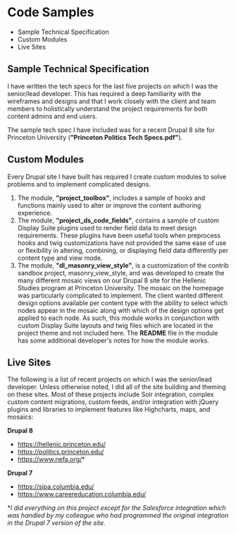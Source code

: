 # Code Samples

* Sample Technical Specification
* Custom Modules
* Live Sites

## Sample Technical Specification


I have written the tech specs for the last five projects on which I was the senior/lead developer. This has required a deep familiarity with the wireframes and designs and that I work closely with the client and team members to holistically understand the project requirements for both content admins and end users.

The sample tech spec I have included was for a recent Drupal 8 site for Princeton University (__"Princeton Politics Tech Specs.pdf"__).

## Custom Modules

Every Drupal site I have built has required I create custom modules to solve problems and to implement complicated designs. 

1.  The module, __"project_toolbox"__, includes a sample of hooks and functions mainly used to alter or improve the content authoring experience. 
1.  The module, __"project_ds_code_fields"__, contains a sample of custom Display Suite plugins used to render field data to meet design requirements. These plugins have been useful tools when preprocess hooks and twig customizations have not provided the same ease of use or flexibility in altering, combining, or displaying field data differently per content type and view mode.
1.  The module, __"dl_masonry_view_style"__, is a customization of the contrib sandbox project, masonry_view_style, and was developed to create the many different mosaic views on our Drupal 8 site for the Hellenic Studies program at Princeton University. The mosaic on the homepage was particularly complicated to implement. The client wanted different design options available per content type with the ability to select which nodes appear in the mosaic along with which of the design options get applied to each node. As such, this module works in conjunction with custom Display Suite layouts and twig files which are located in the project theme and not included here. The __README__ file in the module has some additional developer's notes for how the module works.

## Live Sites

The following is a list of recent projects on which I was the senior/lead developer. Unless otherwise noted, I did all of the site building and theming on these sites. Most of these projects include Solr integration, complex custom content migrations, custom feeds, and/or integration with jQuery plugins and libraries to implement features like Highcharts, maps, and mosaics:

__Drupal 8__

* https://hellenic.princeton.edu/ 
* https://politics.princeton.edu/
* https://www.nefa.org/*

__Drupal 7__

* https://sipa.columbia.edu/
* https://www.careereducation.columbia.edu/


*_I did everything on this project except for the Salesforce integration which was handled by my colleague who had programmed the original integration in the Drupal 7 version of the site._